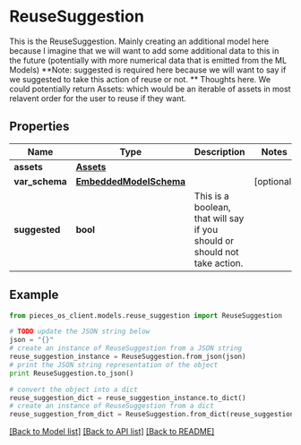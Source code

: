 # ReuseSuggestion

This is the ReuseSuggestion. Mainly creating an additional model here because I imagine that we will want to add some additional data to this in the future (potentially with more numerical data that is emitted from the ML Models)  **Note: suggested is required here because we will want to say if we suggested to take this action of reuse or not.  ** Thoughts here. We could potentially return Assets: which would be an iterable of assets in most relavent order for the user to reuse if they want.

## Properties
Name | Type | Description | Notes
------------ | ------------- | ------------- | -------------
**assets** | [**Assets**](Assets.md) |  | 
**var_schema** | [**EmbeddedModelSchema**](EmbeddedModelSchema.md) |  | [optional] 
**suggested** | **bool** | This is a boolean, that will say if you should or should not take action. | 

## Example

```python
from pieces_os_client.models.reuse_suggestion import ReuseSuggestion

# TODO update the JSON string below
json = "{}"
# create an instance of ReuseSuggestion from a JSON string
reuse_suggestion_instance = ReuseSuggestion.from_json(json)
# print the JSON string representation of the object
print ReuseSuggestion.to_json()

# convert the object into a dict
reuse_suggestion_dict = reuse_suggestion_instance.to_dict()
# create an instance of ReuseSuggestion from a dict
reuse_suggestion_from_dict = ReuseSuggestion.from_dict(reuse_suggestion_dict)
```
[[Back to Model list]](../README.md#documentation-for-models) [[Back to API list]](../README.md#documentation-for-api-endpoints) [[Back to README]](../README.md)


